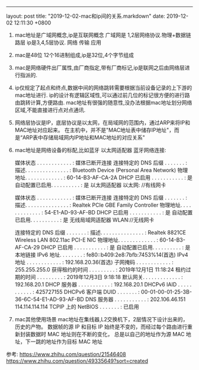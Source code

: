 ---
layout: post
title:  "2019-12-02-mac和ip间的关系.markdown"
date:   2019-12-02 12:11:30 +0800

1. mac地址是广域网概念,ip是互联网概念
广域网是 1,2层网络协议.物理+数据链路层
ip是3,4,5层协议. 网络 传输 应用
2. mac是48位 12个16进制组成,ip是32位,4个字节组成
3. mac是网络硬件出厂属性,由厂商指定,带有厂商标记,ip是联网之后由网络层进行指派的.
4. ip仅规定了起点和终点,数据中间的网络跳转需要根据当前设备记录的上下游的mac地址进行.
ip的设计有逻辑区域性,可以通过前几位的标记很方便的进行路由跳转计算,方便路由.
mac地址有很强的随意性,没办法根据mac地址划分网络区域,不能直接进行点对点通讯.
5. 网络层协议是IP，底层协议是以太网，在局域网的范围内，通过ARP来将IP和MAC地址对应起来。
在主机中，并不是"MAC地址表中储存IP地址"，而是“ARP表中存储局域网内IP地址和MAC地址的对应关系"
6. mac地址是网络设备的标配,比如蓝牙
以太网适配器 蓝牙网络连接:

   媒体状态  . . . . . . . . . . . . : 媒体已断开连接
   连接特定的 DNS 后缀 . . . . . . . :
   描述. . . . . . . . . . . . . . . : Bluetooth Device (Personal Area Network)
   物理地址. . . . . . . . . . . . . : 60-14-B3-AF-CA-2A
   DHCP 已启用 . . . . . . . . . . . : 是
   自动配置已启用. . . . . . . . . . : 是
以太网适配器 以太网: //有线网卡

   媒体状态  . . . . . . . . . . . . : 媒体已断开连接
   连接特定的 DNS 后缀 . . . . . . . :
   描述. . . . . . . . . . . . . . . : Realtek PCIe GBE Family Controller
   物理地址. . . . . . . . . . . . . : 54-E1-AD-93-AF-BD
   DHCP 已启用 . . . . . . . . . . . : 是
   自动配置已启用. . . . . . . . . . : 是
无线局域网适配器 WLAN://无线网卡

   连接特定的 DNS 后缀 . . . . . . . :
   描述. . . . . . . . . . . . . . . : Realtek 8821CE Wireless LAN 802.11ac PCI-E NIC
   物理地址. . . . . . . . . . . . . : 60-14-B3-AF-CA-29
   DHCP 已启用 . . . . . . . . . . . : 是
   自动配置已启用. . . . . . . . . . : 是
   本地链接 IPv6 地址. . . . . . . . : fe80::b409:2e8:7bfb:7453%14(首选)
   IPv4 地址 . . . . . . . . . . . . : 192.168.20.36(首选)
   子网掩码  . . . . . . . . . . . . : 255.255.255.0
   获得租约的时间  . . . . . . . . . : 2019年12月1日 11:18:24
   租约过期的时间  . . . . . . . . . : 2019年12月3日 9:18:18
   默认网关. . . . . . . . . . . . . : 192.168.20.1
   DHCP 服务器 . . . . . . . . . . . : 192.168.20.1
   DHCPv6 IAID . . . . . . . . . . . : 425727155
   DHCPv6 客户端 DUID  . . . . . . . : 00-01-00-01-25-3B-36-6C-54-E1-AD-93-AF-BD
   DNS 服务器  . . . . . . . . . . . : 202.106.46.151
                                       114.114.114.114
   TCPIP 上的 NetBIOS  . . . . . . . : 已启用

7) mac其他使用场景
mac地址在集线器,L2交换机下，2层情况下设计出来的，历史的产物。
数据帧的源 IP 和目标 IP 始终是不变的，而经过每个路由进行重新封装数据时 MAC 地址则在不断的变化，
总是以自己的地址作为源 MAC 地址，下一跳的地址作为目标 MAC 地址

参考:
https://www.zhihu.com/question/21546408
https://www.zhihu.com/question/49335649?sort=created
 
 
    